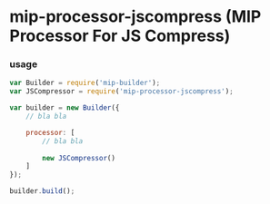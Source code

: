 mip-processor-jscompress (MIP Processor For JS Compress)
===========

### usage



```js
var Builder = require('mip-builder');
var JSCompressor = require('mip-processor-jscompress');

var builder = new Builder({
    // bla bla

    processor: [
        // bla bla
        
        new JSCompressor()
    ]
});

builder.build();

```
